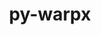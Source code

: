---
title: "py-warpx"
layout: cache
categories: [package, develop]
meta: {"versions": ["23.08"], "compilers": ["gcc@=11.1.0", "gcc@=11.4.0", "gcc@=9.4.0", "oneapi@=2023.2.0", "oneapi@=2023.2.1"], "oss": ["ubuntu20.04"], "platforms": ["linux"], "targets": ["aarch64", "neoverse_v1", "ppc64le", "x86_64_v3"], "stacks": ["e4s", "e4s-arm", "e4s-neoverse_v1", "e4s-oneapi", "e4s-power", "root"], "num_specs": 71, "num_specs_by_stack": {"root": 71, "e4s-arm": 7, "e4s-neoverse_v1": 11, "e4s-power": 18, "e4s": 19, "e4s-oneapi": 16}}
spec_details: [{"hash": "msplw3haoqxaiwzaonvrekfccnznychy", "compiler": "gcc@=11.4.0", "versions": ["23.08"], "os": "ubuntu20.04", "platform": "linux", "target": "aarch64", "variants": ["build_system=python_pip", "+mpi"], "stacks": ["root", "e4s-arm"], "size": "-", "tarball": "https://binaries.spack.io/develop/build_cache/linux-ubuntu20.04-aarch64/gcc-11.4.0/py-warpx-23.08/linux-ubuntu20.04-aarch64-gcc-11.4.0-py-warpx-23.08-msplw3haoqxaiwzaonvrekfccnznychy.spack"}, {"hash": "i5cszbdfqthhk56ylwzazechoizijsvn", "compiler": "gcc@=11.4.0", "versions": ["23.08"], "os": "ubuntu20.04", "platform": "linux", "target": "aarch64", "variants": ["build_system=python_pip", "+mpi"], "stacks": ["root", "e4s-arm"], "size": "-", "tarball": "https://binaries.spack.io/develop/build_cache/linux-ubuntu20.04-aarch64/gcc-11.4.0/py-warpx-23.08/linux-ubuntu20.04-aarch64-gcc-11.4.0-py-warpx-23.08-i5cszbdfqthhk56ylwzazechoizijsvn.spack"}, {"hash": "2fmhzq6lu2fwbi2e7zcl4bg3jlh57l2x", "compiler": "gcc@=11.4.0", "versions": ["23.08"], "os": "ubuntu20.04", "platform": "linux", "target": "aarch64", "variants": ["build_system=python_pip", "+mpi"], "stacks": ["root", "e4s-arm"], "size": "-", "tarball": "https://binaries.spack.io/develop/build_cache/linux-ubuntu20.04-aarch64/gcc-11.4.0/py-warpx-23.08/linux-ubuntu20.04-aarch64-gcc-11.4.0-py-warpx-23.08-2fmhzq6lu2fwbi2e7zcl4bg3jlh57l2x.spack"}, {"hash": "qwgssfwinz5e4wgbaxwon4onisn43g6r", "compiler": "gcc@=11.4.0", "versions": ["23.08"], "os": "ubuntu20.04", "platform": "linux", "target": "aarch64", "variants": ["build_system=python_pip", "+mpi"], "stacks": ["root", "e4s-arm"], "size": "-", "tarball": "https://binaries.spack.io/develop/build_cache/linux-ubuntu20.04-aarch64/gcc-11.4.0/py-warpx-23.08/linux-ubuntu20.04-aarch64-gcc-11.4.0-py-warpx-23.08-qwgssfwinz5e4wgbaxwon4onisn43g6r.spack"}, {"hash": "u5uhsnx73ewyxljdp4zc3f626qaiqd6h", "compiler": "gcc@=11.4.0", "versions": ["23.08"], "os": "ubuntu20.04", "platform": "linux", "target": "aarch64", "variants": ["build_system=python_pip", "+mpi"], "stacks": ["root", "e4s-arm"], "size": "-", "tarball": "https://binaries.spack.io/develop/build_cache/linux-ubuntu20.04-aarch64/gcc-11.4.0/py-warpx-23.08/linux-ubuntu20.04-aarch64-gcc-11.4.0-py-warpx-23.08-u5uhsnx73ewyxljdp4zc3f626qaiqd6h.spack"}, {"hash": "c3kccyrqe2envwbhvnnwdgowu6icwcwf", "compiler": "gcc@=11.4.0", "versions": ["23.08"], "os": "ubuntu20.04", "platform": "linux", "target": "aarch64", "variants": ["build_system=python_pip", "+mpi"], "stacks": ["root", "e4s-arm"], "size": "-", "tarball": "https://binaries.spack.io/develop/build_cache/linux-ubuntu20.04-aarch64/gcc-11.4.0/py-warpx-23.08/linux-ubuntu20.04-aarch64-gcc-11.4.0-py-warpx-23.08-c3kccyrqe2envwbhvnnwdgowu6icwcwf.spack"}, {"hash": "3pucq5c7xkbgjvfaknuubyffy4sgpjf6", "compiler": "gcc@=11.4.0", "versions": ["23.08"], "os": "ubuntu20.04", "platform": "linux", "target": "aarch64", "variants": ["build_system=python_pip", "+mpi"], "stacks": ["root", "e4s-arm"], "size": "-", "tarball": "https://binaries.spack.io/develop/build_cache/linux-ubuntu20.04-aarch64/gcc-11.4.0/py-warpx-23.08/linux-ubuntu20.04-aarch64-gcc-11.4.0-py-warpx-23.08-3pucq5c7xkbgjvfaknuubyffy4sgpjf6.spack"}, {"hash": "k67pbe5bvzq4fbsohwrcpxfdpqnvpfi5", "compiler": "gcc@=11.4.0", "versions": ["23.08"], "os": "ubuntu20.04", "platform": "linux", "target": "neoverse_v1", "variants": ["build_system=python_pip", "+mpi"], "stacks": ["e4s-neoverse_v1", "root"], "size": "-", "tarball": "https://binaries.spack.io/develop/build_cache/linux-ubuntu20.04-neoverse_v1/gcc-11.4.0/py-warpx-23.08/linux-ubuntu20.04-neoverse_v1-gcc-11.4.0-py-warpx-23.08-k67pbe5bvzq4fbsohwrcpxfdpqnvpfi5.spack"}, {"hash": "poi4dilvju3ximpb77kxk22qewxm3r4p", "compiler": "gcc@=11.4.0", "versions": ["23.08"], "os": "ubuntu20.04", "platform": "linux", "target": "neoverse_v1", "variants": ["build_system=python_pip", "+mpi"], "stacks": ["e4s-neoverse_v1", "root"], "size": "-", "tarball": "https://binaries.spack.io/develop/build_cache/linux-ubuntu20.04-neoverse_v1/gcc-11.4.0/py-warpx-23.08/linux-ubuntu20.04-neoverse_v1-gcc-11.4.0-py-warpx-23.08-poi4dilvju3ximpb77kxk22qewxm3r4p.spack"}, {"hash": "s3cg26qb47ew7itifjm3gvlpih27lis6", "compiler": "gcc@=11.4.0", "versions": ["23.08"], "os": "ubuntu20.04", "platform": "linux", "target": "neoverse_v1", "variants": ["build_system=python_pip", "+mpi"], "stacks": ["e4s-neoverse_v1", "root"], "size": "-", "tarball": "https://binaries.spack.io/develop/build_cache/linux-ubuntu20.04-neoverse_v1/gcc-11.4.0/py-warpx-23.08/linux-ubuntu20.04-neoverse_v1-gcc-11.4.0-py-warpx-23.08-s3cg26qb47ew7itifjm3gvlpih27lis6.spack"}, {"hash": "vi6bc3kgjpkjtnoyslckldnqzevuqs2b", "compiler": "gcc@=11.4.0", "versions": ["23.08"], "os": "ubuntu20.04", "platform": "linux", "target": "neoverse_v1", "variants": ["build_system=python_pip", "+mpi"], "stacks": ["e4s-neoverse_v1", "root"], "size": "-", "tarball": "https://binaries.spack.io/develop/build_cache/linux-ubuntu20.04-neoverse_v1/gcc-11.4.0/py-warpx-23.08/linux-ubuntu20.04-neoverse_v1-gcc-11.4.0-py-warpx-23.08-vi6bc3kgjpkjtnoyslckldnqzevuqs2b.spack"}, {"hash": "5ww7v6qgerzdqtquyyip4mgfc5cfyduy", "compiler": "gcc@=11.4.0", "versions": ["23.08"], "os": "ubuntu20.04", "platform": "linux", "target": "neoverse_v1", "variants": ["build_system=python_pip", "+mpi"], "stacks": ["e4s-neoverse_v1", "root"], "size": "-", "tarball": "https://binaries.spack.io/develop/build_cache/linux-ubuntu20.04-neoverse_v1/gcc-11.4.0/py-warpx-23.08/linux-ubuntu20.04-neoverse_v1-gcc-11.4.0-py-warpx-23.08-5ww7v6qgerzdqtquyyip4mgfc5cfyduy.spack"}, {"hash": "jsezwr2dek77y6pilrlz7vzhkc6osz2j", "compiler": "gcc@=11.4.0", "versions": ["23.08"], "os": "ubuntu20.04", "platform": "linux", "target": "neoverse_v1", "variants": ["build_system=python_pip", "+mpi"], "stacks": ["e4s-neoverse_v1", "root"], "size": "-", "tarball": "https://binaries.spack.io/develop/build_cache/linux-ubuntu20.04-neoverse_v1/gcc-11.4.0/py-warpx-23.08/linux-ubuntu20.04-neoverse_v1-gcc-11.4.0-py-warpx-23.08-jsezwr2dek77y6pilrlz7vzhkc6osz2j.spack"}, {"hash": "wibwq4iqtcjk4n6vjdpbllgz2wavgyee", "compiler": "gcc@=11.4.0", "versions": ["23.08"], "os": "ubuntu20.04", "platform": "linux", "target": "neoverse_v1", "variants": ["build_system=python_pip", "+mpi"], "stacks": ["e4s-neoverse_v1", "root"], "size": "-", "tarball": "https://binaries.spack.io/develop/build_cache/linux-ubuntu20.04-neoverse_v1/gcc-11.4.0/py-warpx-23.08/linux-ubuntu20.04-neoverse_v1-gcc-11.4.0-py-warpx-23.08-wibwq4iqtcjk4n6vjdpbllgz2wavgyee.spack"}, {"hash": "6hoduwj4dvqfviinyr4yytblauglu4bz", "compiler": "gcc@=11.4.0", "versions": ["23.08"], "os": "ubuntu20.04", "platform": "linux", "target": "neoverse_v1", "variants": ["build_system=python_pip", "+mpi"], "stacks": ["e4s-neoverse_v1", "root"], "size": "-", "tarball": "https://binaries.spack.io/develop/build_cache/linux-ubuntu20.04-neoverse_v1/gcc-11.4.0/py-warpx-23.08/linux-ubuntu20.04-neoverse_v1-gcc-11.4.0-py-warpx-23.08-6hoduwj4dvqfviinyr4yytblauglu4bz.spack"}, {"hash": "khk2u4lzldpla65we3teufu5m7s7wnaz", "compiler": "gcc@=11.4.0", "versions": ["23.08"], "os": "ubuntu20.04", "platform": "linux", "target": "neoverse_v1", "variants": ["build_system=python_pip", "+mpi"], "stacks": ["e4s-neoverse_v1", "root"], "size": "-", "tarball": "https://binaries.spack.io/develop/build_cache/linux-ubuntu20.04-neoverse_v1/gcc-11.4.0/py-warpx-23.08/linux-ubuntu20.04-neoverse_v1-gcc-11.4.0-py-warpx-23.08-khk2u4lzldpla65we3teufu5m7s7wnaz.spack"}, {"hash": "xhjl6squmpaarpi2qezhtubwiyh5wbh2", "compiler": "gcc@=11.4.0", "versions": ["23.08"], "os": "ubuntu20.04", "platform": "linux", "target": "neoverse_v1", "variants": ["build_system=python_pip", "+mpi"], "stacks": ["e4s-neoverse_v1", "root"], "size": "-", "tarball": "https://binaries.spack.io/develop/build_cache/linux-ubuntu20.04-neoverse_v1/gcc-11.4.0/py-warpx-23.08/linux-ubuntu20.04-neoverse_v1-gcc-11.4.0-py-warpx-23.08-xhjl6squmpaarpi2qezhtubwiyh5wbh2.spack"}, {"hash": "geerbwgbbgg2qrjjawisbgoqucpr7pz2", "compiler": "gcc@=11.4.0", "versions": ["23.08"], "os": "ubuntu20.04", "platform": "linux", "target": "neoverse_v1", "variants": ["build_system=python_pip", "+mpi"], "stacks": ["e4s-neoverse_v1", "root"], "size": "-", "tarball": "https://binaries.spack.io/develop/build_cache/linux-ubuntu20.04-neoverse_v1/gcc-11.4.0/py-warpx-23.08/linux-ubuntu20.04-neoverse_v1-gcc-11.4.0-py-warpx-23.08-geerbwgbbgg2qrjjawisbgoqucpr7pz2.spack"}, {"hash": "adutgcoikb2p7uqou4ryjmtqshigm6ad", "compiler": "gcc@=11.1.0", "versions": ["23.08"], "os": "ubuntu20.04", "platform": "linux", "target": "ppc64le", "variants": ["build_system=python_pip", "+mpi"], "stacks": ["e4s-power", "root"], "size": "-", "tarball": "https://binaries.spack.io/develop/build_cache/linux-ubuntu20.04-ppc64le/gcc-11.1.0/py-warpx-23.08/linux-ubuntu20.04-ppc64le-gcc-11.1.0-py-warpx-23.08-adutgcoikb2p7uqou4ryjmtqshigm6ad.spack"}, {"hash": "foywjkunjpkt37sb54svimhsqjtydmbx", "compiler": "gcc@=11.1.0", "versions": ["23.08"], "os": "ubuntu20.04", "platform": "linux", "target": "ppc64le", "variants": ["build_system=python_pip", "+mpi"], "stacks": ["e4s-power", "root"], "size": "-", "tarball": "https://binaries.spack.io/develop/build_cache/linux-ubuntu20.04-ppc64le/gcc-11.1.0/py-warpx-23.08/linux-ubuntu20.04-ppc64le-gcc-11.1.0-py-warpx-23.08-foywjkunjpkt37sb54svimhsqjtydmbx.spack"}, {"hash": "yunmpdtb3dtdkgbdy3mmjmvc3cz6gbgs", "compiler": "gcc@=9.4.0", "versions": ["23.08"], "os": "ubuntu20.04", "platform": "linux", "target": "ppc64le", "variants": ["build_system=python_pip", "+mpi"], "stacks": ["e4s-power", "root"], "size": "-", "tarball": "https://binaries.spack.io/develop/build_cache/linux-ubuntu20.04-ppc64le/gcc-9.4.0/py-warpx-23.08/linux-ubuntu20.04-ppc64le-gcc-9.4.0-py-warpx-23.08-yunmpdtb3dtdkgbdy3mmjmvc3cz6gbgs.spack"}, {"hash": "5flsidkjnspaqzh2efrxip4sjoieztwv", "compiler": "gcc@=9.4.0", "versions": ["23.08"], "os": "ubuntu20.04", "platform": "linux", "target": "ppc64le", "variants": ["build_system=python_pip", "+mpi"], "stacks": ["e4s-power", "root"], "size": "-", "tarball": "https://binaries.spack.io/develop/build_cache/linux-ubuntu20.04-ppc64le/gcc-9.4.0/py-warpx-23.08/linux-ubuntu20.04-ppc64le-gcc-9.4.0-py-warpx-23.08-5flsidkjnspaqzh2efrxip4sjoieztwv.spack"}, {"hash": "ht77j4cwkdst4pwraoceqjecvrrctrmv", "compiler": "gcc@=9.4.0", "versions": ["23.08"], "os": "ubuntu20.04", "platform": "linux", "target": "ppc64le", "variants": ["build_system=python_pip", "+mpi"], "stacks": ["e4s-power", "root"], "size": "-", "tarball": "https://binaries.spack.io/develop/build_cache/linux-ubuntu20.04-ppc64le/gcc-9.4.0/py-warpx-23.08/linux-ubuntu20.04-ppc64le-gcc-9.4.0-py-warpx-23.08-ht77j4cwkdst4pwraoceqjecvrrctrmv.spack"}, {"hash": "6bn7h3y2lzhovahovpggvwhaqedzpilf", "compiler": "gcc@=9.4.0", "versions": ["23.08"], "os": "ubuntu20.04", "platform": "linux", "target": "ppc64le", "variants": ["build_system=python_pip", "+mpi"], "stacks": ["e4s-power", "root"], "size": "-", "tarball": "https://binaries.spack.io/develop/build_cache/linux-ubuntu20.04-ppc64le/gcc-9.4.0/py-warpx-23.08/linux-ubuntu20.04-ppc64le-gcc-9.4.0-py-warpx-23.08-6bn7h3y2lzhovahovpggvwhaqedzpilf.spack"}, {"hash": "i3gqxlnj57t6p4n5eo25nevmlgxjovmn", "compiler": "gcc@=9.4.0", "versions": ["23.08"], "os": "ubuntu20.04", "platform": "linux", "target": "ppc64le", "variants": ["build_system=python_pip", "+mpi"], "stacks": ["e4s-power", "root"], "size": "-", "tarball": "https://binaries.spack.io/develop/build_cache/linux-ubuntu20.04-ppc64le/gcc-9.4.0/py-warpx-23.08/linux-ubuntu20.04-ppc64le-gcc-9.4.0-py-warpx-23.08-i3gqxlnj57t6p4n5eo25nevmlgxjovmn.spack"}, {"hash": "6t3wcfeaovjecvdqztl2syvlyxgy6s2s", "compiler": "gcc@=9.4.0", "versions": ["23.08"], "os": "ubuntu20.04", "platform": "linux", "target": "ppc64le", "variants": ["build_system=python_pip", "+mpi"], "stacks": ["e4s-power", "root"], "size": "-", "tarball": "https://binaries.spack.io/develop/build_cache/linux-ubuntu20.04-ppc64le/gcc-9.4.0/py-warpx-23.08/linux-ubuntu20.04-ppc64le-gcc-9.4.0-py-warpx-23.08-6t3wcfeaovjecvdqztl2syvlyxgy6s2s.spack"}, {"hash": "sq2xci5j2g7bavpauskwkcuvitlc43cn", "compiler": "gcc@=9.4.0", "versions": ["23.08"], "os": "ubuntu20.04", "platform": "linux", "target": "ppc64le", "variants": ["build_system=python_pip", "+mpi"], "stacks": ["e4s-power", "root"], "size": "-", "tarball": "https://binaries.spack.io/develop/build_cache/linux-ubuntu20.04-ppc64le/gcc-9.4.0/py-warpx-23.08/linux-ubuntu20.04-ppc64le-gcc-9.4.0-py-warpx-23.08-sq2xci5j2g7bavpauskwkcuvitlc43cn.spack"}, {"hash": "dykq35ulmoj755l3xtsqrfhfzuflgvjj", "compiler": "gcc@=9.4.0", "versions": ["23.08"], "os": "ubuntu20.04", "platform": "linux", "target": "ppc64le", "variants": ["build_system=python_pip", "+mpi"], "stacks": ["e4s-power", "root"], "size": "-", "tarball": "https://binaries.spack.io/develop/build_cache/linux-ubuntu20.04-ppc64le/gcc-9.4.0/py-warpx-23.08/linux-ubuntu20.04-ppc64le-gcc-9.4.0-py-warpx-23.08-dykq35ulmoj755l3xtsqrfhfzuflgvjj.spack"}, {"hash": "eaashiup3wezl6mshjmsnzltingtfi4i", "compiler": "gcc@=9.4.0", "versions": ["23.08"], "os": "ubuntu20.04", "platform": "linux", "target": "ppc64le", "variants": ["build_system=python_pip", "+mpi"], "stacks": ["e4s-power", "root"], "size": "-", "tarball": "https://binaries.spack.io/develop/build_cache/linux-ubuntu20.04-ppc64le/gcc-9.4.0/py-warpx-23.08/linux-ubuntu20.04-ppc64le-gcc-9.4.0-py-warpx-23.08-eaashiup3wezl6mshjmsnzltingtfi4i.spack"}, {"hash": "kgwf3ajeqfx6tcpapiwzbssvmho5g2qd", "compiler": "gcc@=9.4.0", "versions": ["23.08"], "os": "ubuntu20.04", "platform": "linux", "target": "ppc64le", "variants": ["build_system=python_pip", "+mpi"], "stacks": ["e4s-power", "root"], "size": "-", "tarball": "https://binaries.spack.io/develop/build_cache/linux-ubuntu20.04-ppc64le/gcc-9.4.0/py-warpx-23.08/linux-ubuntu20.04-ppc64le-gcc-9.4.0-py-warpx-23.08-kgwf3ajeqfx6tcpapiwzbssvmho5g2qd.spack"}, {"hash": "ysqrhlwfwji573rkxsrf7gv5dkwnubgc", "compiler": "gcc@=9.4.0", "versions": ["23.08"], "os": "ubuntu20.04", "platform": "linux", "target": "ppc64le", "variants": ["build_system=python_pip", "+mpi"], "stacks": ["e4s-power", "root"], "size": "-", "tarball": "https://binaries.spack.io/develop/build_cache/linux-ubuntu20.04-ppc64le/gcc-9.4.0/py-warpx-23.08/linux-ubuntu20.04-ppc64le-gcc-9.4.0-py-warpx-23.08-ysqrhlwfwji573rkxsrf7gv5dkwnubgc.spack"}, {"hash": "ur3bj344erskyvy5zycupxkim7dks35z", "compiler": "gcc@=9.4.0", "versions": ["23.08"], "os": "ubuntu20.04", "platform": "linux", "target": "ppc64le", "variants": ["build_system=python_pip", "+mpi"], "stacks": ["e4s-power", "root"], "size": "-", "tarball": "https://binaries.spack.io/develop/build_cache/linux-ubuntu20.04-ppc64le/gcc-9.4.0/py-warpx-23.08/linux-ubuntu20.04-ppc64le-gcc-9.4.0-py-warpx-23.08-ur3bj344erskyvy5zycupxkim7dks35z.spack"}, {"hash": "mna5yondzoh6scgi3tlpubprebqip4nw", "compiler": "gcc@=9.4.0", "versions": ["23.08"], "os": "ubuntu20.04", "platform": "linux", "target": "ppc64le", "variants": ["build_system=python_pip", "+mpi"], "stacks": ["e4s-power", "root"], "size": "-", "tarball": "https://binaries.spack.io/develop/build_cache/linux-ubuntu20.04-ppc64le/gcc-9.4.0/py-warpx-23.08/linux-ubuntu20.04-ppc64le-gcc-9.4.0-py-warpx-23.08-mna5yondzoh6scgi3tlpubprebqip4nw.spack"}, {"hash": "pfbqplflgtajg2xzaklj6rjoeuxyimdr", "compiler": "gcc@=9.4.0", "versions": ["23.08"], "os": "ubuntu20.04", "platform": "linux", "target": "ppc64le", "variants": ["build_system=python_pip", "+mpi"], "stacks": ["e4s-power", "root"], "size": "-", "tarball": "https://binaries.spack.io/develop/build_cache/linux-ubuntu20.04-ppc64le/gcc-9.4.0/py-warpx-23.08/linux-ubuntu20.04-ppc64le-gcc-9.4.0-py-warpx-23.08-pfbqplflgtajg2xzaklj6rjoeuxyimdr.spack"}, {"hash": "kkt5ipdz5cdv5m25kvy6mgytxh6d4mbd", "compiler": "gcc@=9.4.0", "versions": ["23.08"], "os": "ubuntu20.04", "platform": "linux", "target": "ppc64le", "variants": ["build_system=python_pip", "+mpi"], "stacks": ["e4s-power", "root"], "size": "-", "tarball": "https://binaries.spack.io/develop/build_cache/linux-ubuntu20.04-ppc64le/gcc-9.4.0/py-warpx-23.08/linux-ubuntu20.04-ppc64le-gcc-9.4.0-py-warpx-23.08-kkt5ipdz5cdv5m25kvy6mgytxh6d4mbd.spack"}, {"hash": "sg26fgxfwmzd245rdgqqigluly5ekf3x", "compiler": "gcc@=9.4.0", "versions": ["23.08"], "os": "ubuntu20.04", "platform": "linux", "target": "ppc64le", "variants": ["build_system=python_pip", "+mpi"], "stacks": ["e4s-power", "root"], "size": "-", "tarball": "https://binaries.spack.io/develop/build_cache/linux-ubuntu20.04-ppc64le/gcc-9.4.0/py-warpx-23.08/linux-ubuntu20.04-ppc64le-gcc-9.4.0-py-warpx-23.08-sg26fgxfwmzd245rdgqqigluly5ekf3x.spack"}, {"hash": "bs42d2aw3lz3vcyap3gx7pt3vmg6d7g4", "compiler": "gcc@=11.1.0", "versions": ["23.08"], "os": "ubuntu20.04", "platform": "linux", "target": "x86_64_v3", "variants": ["build_system=python_pip", "+mpi"], "stacks": ["e4s", "root"], "size": "-", "tarball": "https://binaries.spack.io/develop/build_cache/linux-ubuntu20.04-x86_64_v3/gcc-11.1.0/py-warpx-23.08/linux-ubuntu20.04-x86_64_v3-gcc-11.1.0-py-warpx-23.08-bs42d2aw3lz3vcyap3gx7pt3vmg6d7g4.spack"}, {"hash": "bhihvhq7qlziq44jumfw2r2vd7b2out4", "compiler": "gcc@=11.1.0", "versions": ["23.08"], "os": "ubuntu20.04", "platform": "linux", "target": "x86_64_v3", "variants": ["build_system=python_pip", "+mpi"], "stacks": ["e4s", "root"], "size": "-", "tarball": "https://binaries.spack.io/develop/build_cache/linux-ubuntu20.04-x86_64_v3/gcc-11.1.0/py-warpx-23.08/linux-ubuntu20.04-x86_64_v3-gcc-11.1.0-py-warpx-23.08-bhihvhq7qlziq44jumfw2r2vd7b2out4.spack"}, {"hash": "nfdfkt6jjeobojstyozxeo7n5seth5fo", "compiler": "gcc@=11.4.0", "versions": ["23.08"], "os": "ubuntu20.04", "platform": "linux", "target": "x86_64_v3", "variants": ["build_system=python_pip", "+mpi"], "stacks": ["e4s", "root"], "size": "-", "tarball": "https://binaries.spack.io/develop/build_cache/linux-ubuntu20.04-x86_64_v3/gcc-11.4.0/py-warpx-23.08/linux-ubuntu20.04-x86_64_v3-gcc-11.4.0-py-warpx-23.08-nfdfkt6jjeobojstyozxeo7n5seth5fo.spack"}, {"hash": "mktts6l7qtswk7ffvjjjeuzp2uuaptto", "compiler": "gcc@=11.4.0", "versions": ["23.08"], "os": "ubuntu20.04", "platform": "linux", "target": "x86_64_v3", "variants": ["build_system=python_pip", "+mpi"], "stacks": ["e4s", "root"], "size": "-", "tarball": "https://binaries.spack.io/develop/build_cache/linux-ubuntu20.04-x86_64_v3/gcc-11.4.0/py-warpx-23.08/linux-ubuntu20.04-x86_64_v3-gcc-11.4.0-py-warpx-23.08-mktts6l7qtswk7ffvjjjeuzp2uuaptto.spack"}, {"hash": "fiuas3h6bf5uo6bwhojtilzjiykaclur", "compiler": "gcc@=11.4.0", "versions": ["23.08"], "os": "ubuntu20.04", "platform": "linux", "target": "x86_64_v3", "variants": ["build_system=python_pip", "+mpi"], "stacks": ["e4s", "root"], "size": "-", "tarball": "https://binaries.spack.io/develop/build_cache/linux-ubuntu20.04-x86_64_v3/gcc-11.4.0/py-warpx-23.08/linux-ubuntu20.04-x86_64_v3-gcc-11.4.0-py-warpx-23.08-fiuas3h6bf5uo6bwhojtilzjiykaclur.spack"}, {"hash": "cjpsjbd7c5yhwzvmrgnw5ycw276emjte", "compiler": "gcc@=11.4.0", "versions": ["23.08"], "os": "ubuntu20.04", "platform": "linux", "target": "x86_64_v3", "variants": ["build_system=python_pip", "+mpi"], "stacks": ["e4s", "root"], "size": "-", "tarball": "https://binaries.spack.io/develop/build_cache/linux-ubuntu20.04-x86_64_v3/gcc-11.4.0/py-warpx-23.08/linux-ubuntu20.04-x86_64_v3-gcc-11.4.0-py-warpx-23.08-cjpsjbd7c5yhwzvmrgnw5ycw276emjte.spack"}, {"hash": "c2ypufocve7jf2odzo7n6sljas27bl7f", "compiler": "gcc@=11.4.0", "versions": ["23.08"], "os": "ubuntu20.04", "platform": "linux", "target": "x86_64_v3", "variants": ["build_system=python_pip", "+mpi"], "stacks": ["e4s", "root"], "size": "-", "tarball": "https://binaries.spack.io/develop/build_cache/linux-ubuntu20.04-x86_64_v3/gcc-11.4.0/py-warpx-23.08/linux-ubuntu20.04-x86_64_v3-gcc-11.4.0-py-warpx-23.08-c2ypufocve7jf2odzo7n6sljas27bl7f.spack"}, {"hash": "4y3523qzqoxqyyjmdb4qjtl7hg2jw5i6", "compiler": "gcc@=11.4.0", "versions": ["23.08"], "os": "ubuntu20.04", "platform": "linux", "target": "x86_64_v3", "variants": ["build_system=python_pip", "+mpi"], "stacks": ["e4s", "root"], "size": "-", "tarball": "https://binaries.spack.io/develop/build_cache/linux-ubuntu20.04-x86_64_v3/gcc-11.4.0/py-warpx-23.08/linux-ubuntu20.04-x86_64_v3-gcc-11.4.0-py-warpx-23.08-4y3523qzqoxqyyjmdb4qjtl7hg2jw5i6.spack"}, {"hash": "k7h4gelylt7qwexohw6o77tku4vxergm", "compiler": "gcc@=11.4.0", "versions": ["23.08"], "os": "ubuntu20.04", "platform": "linux", "target": "x86_64_v3", "variants": ["build_system=python_pip", "+mpi"], "stacks": ["e4s", "root"], "size": "-", "tarball": "https://binaries.spack.io/develop/build_cache/linux-ubuntu20.04-x86_64_v3/gcc-11.4.0/py-warpx-23.08/linux-ubuntu20.04-x86_64_v3-gcc-11.4.0-py-warpx-23.08-k7h4gelylt7qwexohw6o77tku4vxergm.spack"}, {"hash": "f4dsfr7mshvyqjoru7pu35rasyfzvanw", "compiler": "gcc@=11.4.0", "versions": ["23.08"], "os": "ubuntu20.04", "platform": "linux", "target": "x86_64_v3", "variants": ["build_system=python_pip", "+mpi"], "stacks": ["e4s", "root"], "size": "-", "tarball": "https://binaries.spack.io/develop/build_cache/linux-ubuntu20.04-x86_64_v3/gcc-11.4.0/py-warpx-23.08/linux-ubuntu20.04-x86_64_v3-gcc-11.4.0-py-warpx-23.08-f4dsfr7mshvyqjoru7pu35rasyfzvanw.spack"}, {"hash": "droqneowau2hairfvp4adhtuvc36dlrx", "compiler": "gcc@=11.4.0", "versions": ["23.08"], "os": "ubuntu20.04", "platform": "linux", "target": "x86_64_v3", "variants": ["build_system=python_pip", "+mpi"], "stacks": ["e4s", "root"], "size": "-", "tarball": "https://binaries.spack.io/develop/build_cache/linux-ubuntu20.04-x86_64_v3/gcc-11.4.0/py-warpx-23.08/linux-ubuntu20.04-x86_64_v3-gcc-11.4.0-py-warpx-23.08-droqneowau2hairfvp4adhtuvc36dlrx.spack"}, {"hash": "mw7hrr67rdjj3ctna6vc4q3cr3xhccsr", "compiler": "gcc@=11.4.0", "versions": ["23.08"], "os": "ubuntu20.04", "platform": "linux", "target": "x86_64_v3", "variants": ["build_system=python_pip", "+mpi"], "stacks": ["e4s", "root"], "size": "-", "tarball": "https://binaries.spack.io/develop/build_cache/linux-ubuntu20.04-x86_64_v3/gcc-11.4.0/py-warpx-23.08/linux-ubuntu20.04-x86_64_v3-gcc-11.4.0-py-warpx-23.08-mw7hrr67rdjj3ctna6vc4q3cr3xhccsr.spack"}, {"hash": "hg3hecdapfofqwtgccbqaa3coj3vmsmg", "compiler": "gcc@=11.4.0", "versions": ["23.08"], "os": "ubuntu20.04", "platform": "linux", "target": "x86_64_v3", "variants": ["build_system=python_pip", "+mpi"], "stacks": ["e4s", "root"], "size": "-", "tarball": "https://binaries.spack.io/develop/build_cache/linux-ubuntu20.04-x86_64_v3/gcc-11.4.0/py-warpx-23.08/linux-ubuntu20.04-x86_64_v3-gcc-11.4.0-py-warpx-23.08-hg3hecdapfofqwtgccbqaa3coj3vmsmg.spack"}, {"hash": "uvkgrrni5xoilsnjjruyc5op4s7h7jya", "compiler": "gcc@=11.4.0", "versions": ["23.08"], "os": "ubuntu20.04", "platform": "linux", "target": "x86_64_v3", "variants": ["build_system=python_pip", "+mpi"], "stacks": ["e4s", "root"], "size": "-", "tarball": "https://binaries.spack.io/develop/build_cache/linux-ubuntu20.04-x86_64_v3/gcc-11.4.0/py-warpx-23.08/linux-ubuntu20.04-x86_64_v3-gcc-11.4.0-py-warpx-23.08-uvkgrrni5xoilsnjjruyc5op4s7h7jya.spack"}, {"hash": "v2sj7rvygnuqehrdffzabyx6b3adtowy", "compiler": "gcc@=11.4.0", "versions": ["23.08"], "os": "ubuntu20.04", "platform": "linux", "target": "x86_64_v3", "variants": ["build_system=python_pip", "+mpi"], "stacks": ["e4s", "root"], "size": "-", "tarball": "https://binaries.spack.io/develop/build_cache/linux-ubuntu20.04-x86_64_v3/gcc-11.4.0/py-warpx-23.08/linux-ubuntu20.04-x86_64_v3-gcc-11.4.0-py-warpx-23.08-v2sj7rvygnuqehrdffzabyx6b3adtowy.spack"}, {"hash": "rpdeobo35ro7msql33gn5yaelstcxict", "compiler": "gcc@=11.4.0", "versions": ["23.08"], "os": "ubuntu20.04", "platform": "linux", "target": "x86_64_v3", "variants": ["build_system=python_pip", "+mpi"], "stacks": ["e4s", "root"], "size": "-", "tarball": "https://binaries.spack.io/develop/build_cache/linux-ubuntu20.04-x86_64_v3/gcc-11.4.0/py-warpx-23.08/linux-ubuntu20.04-x86_64_v3-gcc-11.4.0-py-warpx-23.08-rpdeobo35ro7msql33gn5yaelstcxict.spack"}, {"hash": "oarfm2n432q5gj7kcdnpfh5awqhpastb", "compiler": "gcc@=11.4.0", "versions": ["23.08"], "os": "ubuntu20.04", "platform": "linux", "target": "x86_64_v3", "variants": ["build_system=python_pip", "+mpi"], "stacks": ["e4s", "root"], "size": "-", "tarball": "https://binaries.spack.io/develop/build_cache/linux-ubuntu20.04-x86_64_v3/gcc-11.4.0/py-warpx-23.08/linux-ubuntu20.04-x86_64_v3-gcc-11.4.0-py-warpx-23.08-oarfm2n432q5gj7kcdnpfh5awqhpastb.spack"}, {"hash": "uw6byuv5hwhcqewuagh3kgdkujyn2y5l", "compiler": "gcc@=11.4.0", "versions": ["23.08"], "os": "ubuntu20.04", "platform": "linux", "target": "x86_64_v3", "variants": ["build_system=python_pip", "+mpi"], "stacks": ["e4s", "root"], "size": "-", "tarball": "https://binaries.spack.io/develop/build_cache/linux-ubuntu20.04-x86_64_v3/gcc-11.4.0/py-warpx-23.08/linux-ubuntu20.04-x86_64_v3-gcc-11.4.0-py-warpx-23.08-uw6byuv5hwhcqewuagh3kgdkujyn2y5l.spack"}, {"hash": "tqlin5yhrtsdovqcgvtpz6a5mqhqacvh", "compiler": "gcc@=11.4.0", "versions": ["23.08"], "os": "ubuntu20.04", "platform": "linux", "target": "x86_64_v3", "variants": ["build_system=python_pip", "+mpi"], "stacks": ["e4s", "root"], "size": "-", "tarball": "https://binaries.spack.io/develop/build_cache/linux-ubuntu20.04-x86_64_v3/gcc-11.4.0/py-warpx-23.08/linux-ubuntu20.04-x86_64_v3-gcc-11.4.0-py-warpx-23.08-tqlin5yhrtsdovqcgvtpz6a5mqhqacvh.spack"}, {"hash": "djmkpks3tbskvsvhzzzg4bkmdbhbqqyl", "compiler": "oneapi@=2023.2.0", "versions": ["23.08"], "os": "ubuntu20.04", "platform": "linux", "target": "x86_64_v3", "variants": ["build_system=python_pip", "+mpi"], "stacks": ["root", "e4s-oneapi"], "size": "-", "tarball": "https://binaries.spack.io/develop/build_cache/linux-ubuntu20.04-x86_64_v3/oneapi-2023.2.0/py-warpx-23.08/linux-ubuntu20.04-x86_64_v3-oneapi-2023.2.0-py-warpx-23.08-djmkpks3tbskvsvhzzzg4bkmdbhbqqyl.spack"}, {"hash": "bc5ezoog3yiv37d4zx46e5oi4334rybp", "compiler": "oneapi@=2023.2.0", "versions": ["23.08"], "os": "ubuntu20.04", "platform": "linux", "target": "x86_64_v3", "variants": ["build_system=python_pip", "+mpi"], "stacks": ["root", "e4s-oneapi"], "size": "-", "tarball": "https://binaries.spack.io/develop/build_cache/linux-ubuntu20.04-x86_64_v3/oneapi-2023.2.0/py-warpx-23.08/linux-ubuntu20.04-x86_64_v3-oneapi-2023.2.0-py-warpx-23.08-bc5ezoog3yiv37d4zx46e5oi4334rybp.spack"}, {"hash": "ckl4gw4bkoagpmjlzqzgzf7qv3prjfq3", "compiler": "oneapi@=2023.2.0", "versions": ["23.08"], "os": "ubuntu20.04", "platform": "linux", "target": "x86_64_v3", "variants": ["build_system=python_pip", "+mpi"], "stacks": ["root", "e4s-oneapi"], "size": "-", "tarball": "https://binaries.spack.io/develop/build_cache/linux-ubuntu20.04-x86_64_v3/oneapi-2023.2.0/py-warpx-23.08/linux-ubuntu20.04-x86_64_v3-oneapi-2023.2.0-py-warpx-23.08-ckl4gw4bkoagpmjlzqzgzf7qv3prjfq3.spack"}, {"hash": "o3j5hl7pqdwop7gz3tnsoxruzcgtfqnt", "compiler": "oneapi@=2023.2.0", "versions": ["23.08"], "os": "ubuntu20.04", "platform": "linux", "target": "x86_64_v3", "variants": ["build_system=python_pip", "+mpi"], "stacks": ["root", "e4s-oneapi"], "size": "-", "tarball": "https://binaries.spack.io/develop/build_cache/linux-ubuntu20.04-x86_64_v3/oneapi-2023.2.0/py-warpx-23.08/linux-ubuntu20.04-x86_64_v3-oneapi-2023.2.0-py-warpx-23.08-o3j5hl7pqdwop7gz3tnsoxruzcgtfqnt.spack"}, {"hash": "k3nw7lbdnhzritaqdkrir76jkarsnfg7", "compiler": "oneapi@=2023.2.1", "versions": ["23.08"], "os": "ubuntu20.04", "platform": "linux", "target": "x86_64_v3", "variants": ["build_system=python_pip", "+mpi"], "stacks": ["root", "e4s-oneapi"], "size": "-", "tarball": "https://binaries.spack.io/develop/build_cache/linux-ubuntu20.04-x86_64_v3/oneapi-2023.2.1/py-warpx-23.08/linux-ubuntu20.04-x86_64_v3-oneapi-2023.2.1-py-warpx-23.08-k3nw7lbdnhzritaqdkrir76jkarsnfg7.spack"}, {"hash": "fmhn2vqnicdgnzhbgqeqtzkcda2xzvdo", "compiler": "oneapi@=2023.2.1", "versions": ["23.08"], "os": "ubuntu20.04", "platform": "linux", "target": "x86_64_v3", "variants": ["build_system=python_pip", "+mpi"], "stacks": ["root", "e4s-oneapi"], "size": "-", "tarball": "https://binaries.spack.io/develop/build_cache/linux-ubuntu20.04-x86_64_v3/oneapi-2023.2.1/py-warpx-23.08/linux-ubuntu20.04-x86_64_v3-oneapi-2023.2.1-py-warpx-23.08-fmhn2vqnicdgnzhbgqeqtzkcda2xzvdo.spack"}, {"hash": "bouy32p3chhy2c5sl3ypk57akwdnhzvg", "compiler": "oneapi@=2023.2.1", "versions": ["23.08"], "os": "ubuntu20.04", "platform": "linux", "target": "x86_64_v3", "variants": ["build_system=python_pip", "+mpi"], "stacks": ["root", "e4s-oneapi"], "size": "-", "tarball": "https://binaries.spack.io/develop/build_cache/linux-ubuntu20.04-x86_64_v3/oneapi-2023.2.1/py-warpx-23.08/linux-ubuntu20.04-x86_64_v3-oneapi-2023.2.1-py-warpx-23.08-bouy32p3chhy2c5sl3ypk57akwdnhzvg.spack"}, {"hash": "budhdj3s4wl2z34tonrn4ybhsiszs2h5", "compiler": "oneapi@=2023.2.1", "versions": ["23.08"], "os": "ubuntu20.04", "platform": "linux", "target": "x86_64_v3", "variants": ["build_system=python_pip", "+mpi"], "stacks": ["root", "e4s-oneapi"], "size": "-", "tarball": "https://binaries.spack.io/develop/build_cache/linux-ubuntu20.04-x86_64_v3/oneapi-2023.2.1/py-warpx-23.08/linux-ubuntu20.04-x86_64_v3-oneapi-2023.2.1-py-warpx-23.08-budhdj3s4wl2z34tonrn4ybhsiszs2h5.spack"}, {"hash": "37iqe3qj7f63yfq57z6wbpprpav34ebk", "compiler": "oneapi@=2023.2.1", "versions": ["23.08"], "os": "ubuntu20.04", "platform": "linux", "target": "x86_64_v3", "variants": ["build_system=python_pip", "+mpi"], "stacks": ["root", "e4s-oneapi"], "size": "-", "tarball": "https://binaries.spack.io/develop/build_cache/linux-ubuntu20.04-x86_64_v3/oneapi-2023.2.1/py-warpx-23.08/linux-ubuntu20.04-x86_64_v3-oneapi-2023.2.1-py-warpx-23.08-37iqe3qj7f63yfq57z6wbpprpav34ebk.spack"}, {"hash": "cnp7gzbjuzhdywwzldnm3uhdvkh65kjx", "compiler": "oneapi@=2023.2.1", "versions": ["23.08"], "os": "ubuntu20.04", "platform": "linux", "target": "x86_64_v3", "variants": ["build_system=python_pip", "+mpi"], "stacks": ["root", "e4s-oneapi"], "size": "-", "tarball": "https://binaries.spack.io/develop/build_cache/linux-ubuntu20.04-x86_64_v3/oneapi-2023.2.1/py-warpx-23.08/linux-ubuntu20.04-x86_64_v3-oneapi-2023.2.1-py-warpx-23.08-cnp7gzbjuzhdywwzldnm3uhdvkh65kjx.spack"}, {"hash": "u5zuwbczein7mtjibh5b3uknkr6koaie", "compiler": "oneapi@=2023.2.1", "versions": ["23.08"], "os": "ubuntu20.04", "platform": "linux", "target": "x86_64_v3", "variants": ["build_system=python_pip", "+mpi"], "stacks": ["root", "e4s-oneapi"], "size": "-", "tarball": "https://binaries.spack.io/develop/build_cache/linux-ubuntu20.04-x86_64_v3/oneapi-2023.2.1/py-warpx-23.08/linux-ubuntu20.04-x86_64_v3-oneapi-2023.2.1-py-warpx-23.08-u5zuwbczein7mtjibh5b3uknkr6koaie.spack"}, {"hash": "qlyvau2h74dapmucdfti5oysc5pvy3jd", "compiler": "oneapi@=2023.2.1", "versions": ["23.08"], "os": "ubuntu20.04", "platform": "linux", "target": "x86_64_v3", "variants": ["build_system=python_pip", "+mpi"], "stacks": ["root", "e4s-oneapi"], "size": "-", "tarball": "https://binaries.spack.io/develop/build_cache/linux-ubuntu20.04-x86_64_v3/oneapi-2023.2.1/py-warpx-23.08/linux-ubuntu20.04-x86_64_v3-oneapi-2023.2.1-py-warpx-23.08-qlyvau2h74dapmucdfti5oysc5pvy3jd.spack"}, {"hash": "67s5opoozyuknp6hf7xj27er5wsxzb3w", "compiler": "oneapi@=2023.2.1", "versions": ["23.08"], "os": "ubuntu20.04", "platform": "linux", "target": "x86_64_v3", "variants": ["build_system=python_pip", "+mpi"], "stacks": ["root", "e4s-oneapi"], "size": "-", "tarball": "https://binaries.spack.io/develop/build_cache/linux-ubuntu20.04-x86_64_v3/oneapi-2023.2.1/py-warpx-23.08/linux-ubuntu20.04-x86_64_v3-oneapi-2023.2.1-py-warpx-23.08-67s5opoozyuknp6hf7xj27er5wsxzb3w.spack"}, {"hash": "22pzhov5f2gdq5czrmlnvusl6lcxyp6g", "compiler": "oneapi@=2023.2.1", "versions": ["23.08"], "os": "ubuntu20.04", "platform": "linux", "target": "x86_64_v3", "variants": ["build_system=python_pip", "+mpi"], "stacks": ["root", "e4s-oneapi"], "size": "-", "tarball": "https://binaries.spack.io/develop/build_cache/linux-ubuntu20.04-x86_64_v3/oneapi-2023.2.1/py-warpx-23.08/linux-ubuntu20.04-x86_64_v3-oneapi-2023.2.1-py-warpx-23.08-22pzhov5f2gdq5czrmlnvusl6lcxyp6g.spack"}, {"hash": "6pqvd4dtnluyzk4uk6uvbsyvutbfsm6a", "compiler": "oneapi@=2023.2.1", "versions": ["23.08"], "os": "ubuntu20.04", "platform": "linux", "target": "x86_64_v3", "variants": ["build_system=python_pip", "+mpi"], "stacks": ["root", "e4s-oneapi"], "size": "-", "tarball": "https://binaries.spack.io/develop/build_cache/linux-ubuntu20.04-x86_64_v3/oneapi-2023.2.1/py-warpx-23.08/linux-ubuntu20.04-x86_64_v3-oneapi-2023.2.1-py-warpx-23.08-6pqvd4dtnluyzk4uk6uvbsyvutbfsm6a.spack"}, {"hash": "lui2hluxrroeehk26yogrv5pkympuxgm", "compiler": "oneapi@=2023.2.1", "versions": ["23.08"], "os": "ubuntu20.04", "platform": "linux", "target": "x86_64_v3", "variants": ["build_system=python_pip", "+mpi"], "stacks": ["root", "e4s-oneapi"], "size": "-", "tarball": "https://binaries.spack.io/develop/build_cache/linux-ubuntu20.04-x86_64_v3/oneapi-2023.2.1/py-warpx-23.08/linux-ubuntu20.04-x86_64_v3-oneapi-2023.2.1-py-warpx-23.08-lui2hluxrroeehk26yogrv5pkympuxgm.spack"}]
---